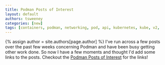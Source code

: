 ```yaml
---
title: Podman Posts of Interest 
layout: default
authors: tsweeney
categories: [new]
tags: [containers, podman, networking, pod, api, kubernetes, kube, v2, hpc, windows, mac]
---
```

{% assign author = site.authors[page.author] %}
I've run across a few posts over the past few weeks concerning Podman and have
been busy getting other work done.  So now I have a few moments and thought I'd add some links
to the posts.  Checkout the [Podman Posts of Interest](https://podman.io/blogs/2021/01/23/podman-posts-of-interests.html) for the links! 

